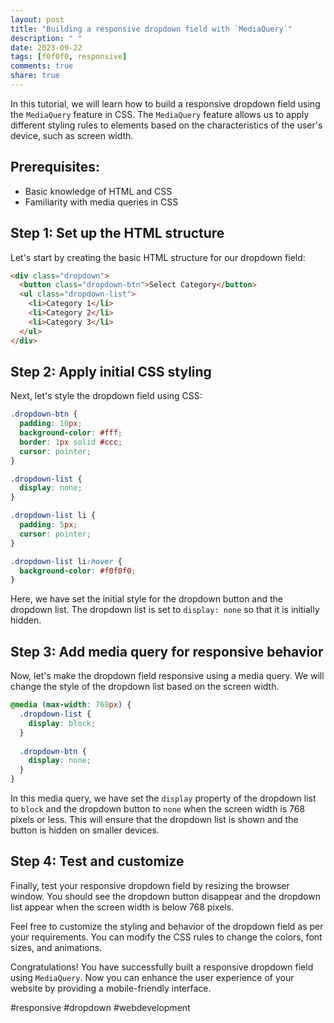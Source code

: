 ```yaml
---
layout: post
title: "Building a responsive dropdown field with `MediaQuery`"
description: " "
date: 2023-09-22
tags: [f0f0f0, responsive]
comments: true
share: true
---
```


In this tutorial, we will learn how to build a responsive dropdown field using the `MediaQuery` feature in CSS. The `MediaQuery` feature allows us to apply different styling rules to elements based on the characteristics of the user's device, such as screen width.

## Prerequisites:
- Basic knowledge of HTML and CSS
- Familiarity with media queries in CSS

## Step 1: Set up the HTML structure
Let's start by creating the basic HTML structure for our dropdown field:

```html
<div class="dropdown">
  <button class="dropdown-btn">Select Category</button>
  <ul class="dropdown-list">
    <li>Category 1</li>
    <li>Category 2</li>
    <li>Category 3</li>
  </ul>
</div>
```

## Step 2: Apply initial CSS styling
Next, let's style the dropdown field using CSS:

```css
.dropdown-btn {
  padding: 10px;
  background-color: #fff;
  border: 1px solid #ccc;
  cursor: pointer;
}

.dropdown-list {
  display: none;
}

.dropdown-list li {
  padding: 5px;
  cursor: pointer;
}

.dropdown-list li:hover {
  background-color: #f0f0f0;
}
```

Here, we have set the initial style for the dropdown button and the dropdown list. The dropdown list is set to `display: none` so that it is initially hidden.

## Step 3: Add media query for responsive behavior
Now, let's make the dropdown field responsive using a media query. We will change the style of the dropdown list based on the screen width.

```css
@media (max-width: 768px) {
  .dropdown-list {
    display: block;
  }
  
  .dropdown-btn {
    display: none;
  }
}
```

In this media query, we have set the `display` property of the dropdown list to `block` and the dropdown button to `none` when the screen width is 768 pixels or less. This will ensure that the dropdown list is shown and the button is hidden on smaller devices.

## Step 4: Test and customize
Finally, test your responsive dropdown field by resizing the browser window. You should see the dropdown button disappear and the dropdown list appear when the screen width is below 768 pixels.

Feel free to customize the styling and behavior of the dropdown field as per your requirements. You can modify the CSS rules to change the colors, font sizes, and animations.

Congratulations! You have successfully built a responsive dropdown field using `MediaQuery`. Now you can enhance the user experience of your website by providing a mobile-friendly interface.

#responsive #dropdown #webdevelopment
